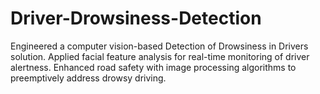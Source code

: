 # Driver-Drowsiness-Detection
Engineered a computer vision-based Detection of Drowsiness in Drivers
solution.
Applied facial feature analysis for real-time monitoring of driver
alertness.
Enhanced road safety with image processing algorithms to preemptively
address drowsy driving.
